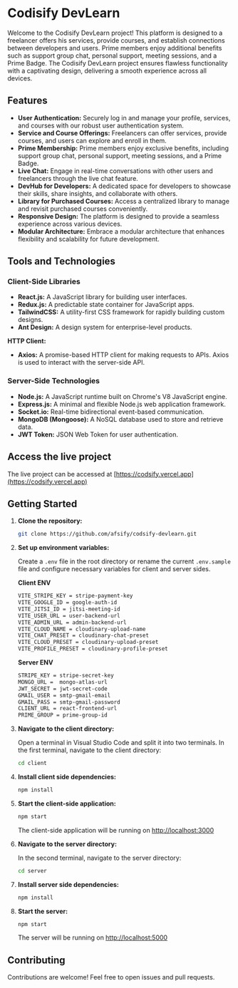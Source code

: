 # Codisify DevLearn

Welcome to the Codisify DevLearn project! This platform is designed to a freelancer offers his services, provide courses, and establish connections between developers and users. Prime members enjoy additional benefits such as support group chat, personal support, meeting sessions, and a Prime Badge. The Codisify DevLearn project ensures flawless functionality with a captivating design, delivering a smooth experience across all devices.

## Features

- **User Authentication:** Securely log in and manage your profile, services, and courses with our robust user authentication system.
- **Service and Course Offerings:** Freelancers can offer services, provide courses, and users can explore and enroll in them.
- **Prime Membership:** Prime members enjoy exclusive benefits, including support group chat, personal support, meeting sessions, and a Prime Badge.
- **Live Chat:** Engage in real-time conversations with other users and freelancers through the live chat feature.
- **DevHub for Developers:** A dedicated space for developers to showcase their skills, share insights, and collaborate with others.
- **Library for Purchased Courses:** Access a centralized library to manage and revisit purchased courses conveniently.
- **Responsive Design:** The platform is designed to provide a seamless experience across various devices.
- **Modular Architecture:** Embrace a modular architecture that enhances flexibility and scalability for future development.

## Tools and Technologies

### Client-Side Libraries

- **React.js:** A JavaScript library for building user interfaces.
- **Redux.js:** A predictable state container for JavaScript apps.
- **TailwindCSS:** A utility-first CSS framework for rapidly building custom designs.
- **Ant Design:** A design system for enterprise-level products.

**HTTP Client:**

- **Axios:** A promise-based HTTP client for making requests to APIs. Axios is used to interact with the server-side API.

### Server-Side Technologies

- **Node.js:** A JavaScript runtime built on Chrome's V8 JavaScript engine.
- **Express.js:** A minimal and flexible Node.js web application framework.
- **Socket.io:** Real-time bidirectional event-based communication.
- **MongoDB (Mongoose):** A NoSQL database used to store and retrieve data.
- **JWT Token:** JSON Web Token for user authentication.

## Access the live project

The live project can be accessed at [https://codsify.vercel.app](https://codsify.vercel.app)

## Getting Started

1. **Clone the repository:**

   ```bash
   git clone https://github.com/afsify/codsify-devlearn.git
   ```

2. **Set up environment variables:**

    Create a `.env` file in the root directory or rename the current `.env.sample` file and configure necessary variables for client and server sides.

    **Client ENV**

   ```bash
   VITE_STRIPE_KEY = stripe-payment-key
   VITE_GOOGLE_ID = google-auth-id
   VITE_JITSI_ID = jitsi-meeting-id
   VITE_USER_URL = user-backend-url
   VITE_ADMIN_URL = admin-backend-url
   VITE_CLOUD_NAME = cloudinary-upload-name
   VITE_CHAT_PRESET = cloudinary-chat-preset
   VITE_CLOUD_PRESET = cloudinary-upload-preset
   VITE_PROFILE_PRESET = cloudinary-profile-preset
   ```

    **Server ENV**

   ```bash
   STRIPE_KEY = stripe-secret-key
   MONGO_URL =  mongo-atlas-url
   JWT_SECRET = jwt-secret-code
   GMAIL_USER = smtp-gmail-email
   GMAIL_PASS = smtp-gmail-password
   CLIENT_URL = react-frontend-url
   PRIME_GROUP = prime-group-id
   ```

3. **Navigate to the client directory:**

    Open a terminal in Visual Studio Code and split it into two terminals. In the first terminal, navigate to the client directory:

    ```bash
    cd client
    ```

4. **Install client side dependencies:**

    ```bash
    npm install
    ```

5. **Start the client-side application:**

    ```bash
    npm start
    ```

    The client-side application will be running on [http://localhost:3000](http://localhost:3000)

6. **Navigate to the server directory:**

    In the second terminal, navigate to the server directory:

    ```bash
    cd server
    ```

7. **Install server side dependencies:**

    ```bash
    npm install
    ```

8. **Start the server:**

    ```bash
    npm start
    ```

    The server will be running on [http://localhost:5000](http://localhost:5000)

## Contributing

Contributions are welcome! Feel free to open issues and pull requests.

